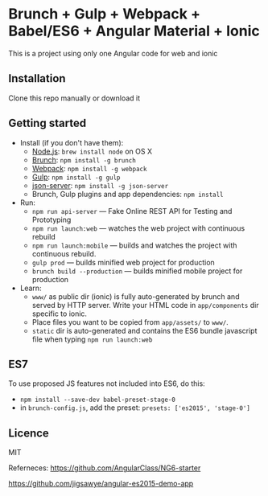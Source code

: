 # Brunch + Gulp + Webpack + Babel/ES6 + Angular Material + Ionic

This is a project using only one Angular code for web and ionic

## Installation

Clone this repo manually or download it

## Getting started

* Install (if you don't have them):
    * [Node.js](http://nodejs.org): `brew install node` on OS X
    * [Brunch](http://brunch.io): `npm install -g brunch`
    * [Webpack](https://webpack.github.io/): `npm install -g webpack`
    * [Gulp](http://gulpjs.com/): `npm install -g gulp`
    * [json-server](http://jsonplaceholder.typicode.com/): `npm install -g json-server`
    * Brunch, Gulp plugins and app dependencies: `npm install`
* Run:
    * `npm run api-server` — Fake Online REST API for Testing and Prototyping
    * `npm run launch:web` — watches the web project with continuous rebuild
    * `npm run launch:mobile` — builds and watches the project with continuous rebuild.
    * `gulp prod` — builds minified web project for production
    * `brunch build --production` — builds minified mobile project for production
* Learn:
    * `www/` as public dir (ionic) is fully auto-generated by brunch and served by HTTP server.  Write your HTML code in `app/components` dir specific to ionic.
    * Place files you want to be copied from `app/assets/` to `www/`.
    * `static` dir is auto-generated and contains the ES6 bundle javascript file when typing `npm run launch:web`

## ES7

To use proposed JS features not included into ES6, do this:

* `npm install --save-dev babel-preset-stage-0`
* in `brunch-config.js`, add the preset: `presets: ['es2015', 'stage-0']`

## Licence

MIT

Referneces:
https://github.com/AngularClass/NG6-starter

https://github.com/jigsawye/angular-es2015-demo-app
